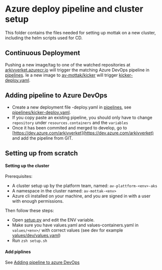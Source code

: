 # Azure deploy pipeline and cluster setup
This folder contains the files needed for setting up mottak on a new cluster,
including the helm scripts used for CD.

## Continuous Deployment
Pushing a new image/tag to one of the watched repositories at [arkivverket.azurecr.io](arkivverket.azurecr.io) will
trigger the matching Azure DevOps pipeline in [pipelines](pipelines). Ie a new image to
[av-mottak/kicker](arkivverket.azurecr.io/av-mottak/kicker) will trigger
[kicker-deploy.yaml](pipelines/kicker-deploy.yaml).

## Adding pipeline to Azure DevOps
- Create a new deployment file <name>-deploy.yaml in [pipelines](pipelines), see [pipelines/kicker-deploy.yaml](pipelines/kicker-deploy.yaml).
- If you copy paste an existing pipeline, you should only have to change `repository` under `resources.containers` and the `variables`
- Once it has been commited and merged to develop, go to [https://dev.azure.com/arkivverket](https://dev.azure.com/arkivverket) and add the
pipeline from GIT.

## Setting up from scratch
#### Setting up the cluster
Prerequisites:
- A cluster setup up by the platform team, named: `av-plattform-<env>-aks`
- A namespace in the cluster named: `av-mottak-<env>`
- Azure cli installed on your machine, and you are signed in with
a user with enough permissions.

Then follow these steps:
- Open [setup.py](setup.sh) and edit the ENV variable.
- Make sure you have values.yaml and values-containers.yaml in `values/<env>/` with correct values (see dev for example [values/dev/values.yaml](values/dev/values.yaml))
- Run `zsh setup.sh`

#### Add piplines
See [Adding pipeline to azure DevOps](#adding-pipeline-to-azure-devops)
